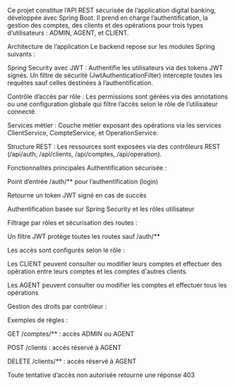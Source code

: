 Ce projet constitue l’API REST sécurisée de l’application digital banking, développée avec Spring Boot. Il prend en charge l’authentification, la gestion des comptes, des clients et des opérations pour trois types d’utilisateurs : ADMIN, AGENT, et CLIENT.

Architecture de l’application
Le backend repose sur les modules Spring suivants :

Spring Security avec JWT : Authentifie les utilisateurs via des tokens JWT signés. Un filtre de sécurité (JwtAuthenticationFilter) intercepte toutes les requêtes sauf celles destinées à l’authentification.

Contrôle d’accès par rôle : Les permissions sont gérées via des annotations ou une configuration globale qui filtre l’accès selon le rôle de l’utilisateur connecté.

Services métier : Couche métier exposant des opérations via les services ClientService, CompteService, et OperationService.

Structure REST : Les ressources sont exposées via des contrôleurs REST (/api/auth, /api/clients, /api/comptes, /api/operation).

Fonctionnalités principales
Authentification sécurisée :

Point d’entrée /auth/\*\* pour l’authentification (login)

Retourne un token JWT signé en cas de succès

Authentification basée sur Spring Security et les rôles utilisateur

Filtrage par rôles et sécurisation des routes :

Un filtre JWT protège toutes les routes sauf /auth/\*\*

Les accès sont configurés selon le rôle :

Les CLIENT peuvent consulter ou modifier leurs comptes et effectuer des opération entre leurs comptes et les comptes d'autres clients.

Les AGENT peuvent consulter ou modifier les comptes et effectuer tous les opérations

Gestion des droits par contrôleur :

Exemples de règles :

GET /comptes/\*\* : accès ADMIN ou AGENT

POST /clients : accès réservé à AGENT

DELETE /clients/\*\* : accès réservé à AGENT

Toute tentative d’accès non autorisée retourne une réponse 403
